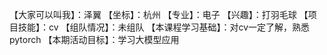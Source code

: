【大家可以叫我】：泽翼
【坐标】：杭州
【专业】：电子
【兴趣】：打羽毛球
【项目技能】：cv
【组队情况】：未组队
【本课程学习基础】：对cv一定了解，熟悉pytorch
【本期活动目标】：学习大模型应用